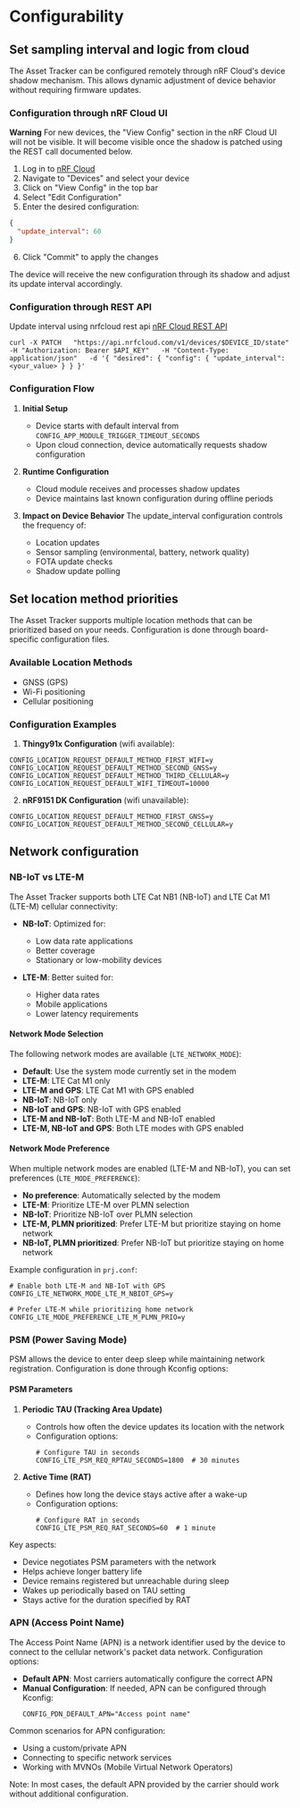 # Configurability

## Set sampling interval and logic from cloud

The Asset Tracker can be configured remotely through nRF Cloud's device shadow mechanism. This allows dynamic adjustment of device behavior without requiring firmware updates.

### Configuration through nRF Cloud UI

**Warning** For new devices, the "View Config" section in the nRF Cloud UI will not be visible. It will become visible once the shadow is patched using the REST call documented below.

1. Log in to [nRF Cloud](https://nrfcloud.com/)
2. Navigate to "Devices" and select your device
3. Click on "View Config" in the top bar
4. Select "Edit Configuration"
5. Enter the desired configuration:
```json
{
  "update_interval": 60
}
```
6. Click "Commit" to apply the changes

The device will receive the new configuration through its shadow and adjust its update interval accordingly.

### Configuration through REST API

Update interval using nrfcloud rest api [nRF Cloud REST API](https://api.nrfcloud.com/#tag/IP-Devices/operation/UpdateDeviceState)
```
curl -X PATCH   "https://api.nrfcloud.com/v1/devices/$DEVICE_ID/state"   -H "Authorization: Bearer $API_KEY"   -H "Content-Type: application/json"   -d '{ "desired": { "config": { "update_interval": <your_value> } } }'
```

### Configuration Flow
1. **Initial Setup**
   - Device starts with default interval from `CONFIG_APP_MODULE_TRIGGER_TIMEOUT_SECONDS`
   - Upon cloud connection, device automatically requests shadow configuration

2. **Runtime Configuration**
   - Cloud module receives and processes shadow updates
   - Device maintains last known configuration during offline periods

3. **Impact on Device Behavior**
The update_interval configuration controls the frequency of:
   - Location updates
   - Sensor sampling (environmental, battery, network quality)
   - FOTA update checks
   - Shadow update polling

## Set location method priorities

The Asset Tracker supports multiple location methods that can be prioritized based on your needs. Configuration is done through board-specific configuration files.

### Available Location Methods
- GNSS (GPS)
- Wi-Fi positioning
- Cellular positioning

### Configuration Examples

1. **Thingy91x Configuration** (wifi available):
```
CONFIG_LOCATION_REQUEST_DEFAULT_METHOD_FIRST_WIFI=y
CONFIG_LOCATION_REQUEST_DEFAULT_METHOD_SECOND_GNSS=y
CONFIG_LOCATION_REQUEST_DEFAULT_METHOD_THIRD_CELLULAR=y
CONFIG_LOCATION_REQUEST_DEFAULT_WIFI_TIMEOUT=10000
```

2. **nRF9151 DK Configuration** (wifi unavailable):
```
CONFIG_LOCATION_REQUEST_DEFAULT_METHOD_FIRST_GNSS=y
CONFIG_LOCATION_REQUEST_DEFAULT_METHOD_SECOND_CELLULAR=y
```

## Network configuration

### NB-IoT vs LTE-M
The Asset Tracker supports both LTE Cat NB1 (NB-IoT) and LTE Cat M1 (LTE-M) cellular connectivity:

- **NB-IoT**: Optimized for:
  - Low data rate applications
  - Better coverage
  - Stationary or low-mobility devices

- **LTE-M**: Better suited for:
  - Higher data rates
  - Mobile applications
  - Lower latency requirements

#### Network Mode Selection
The following network modes are available (`LTE_NETWORK_MODE`):

- **Default**: Use the system mode currently set in the modem
- **LTE-M**: LTE Cat M1 only
- **LTE-M and GPS**: LTE Cat M1 with GPS enabled
- **NB-IoT**: NB-IoT only
- **NB-IoT and GPS**: NB-IoT with GPS enabled
- **LTE-M and NB-IoT**: Both LTE-M and NB-IoT enabled
- **LTE-M, NB-IoT and GPS**: Both LTE modes with GPS enabled

#### Network Mode Preference
When multiple network modes are enabled (LTE-M and NB-IoT), you can set preferences (`LTE_MODE_PREFERENCE`):

- **No preference**: Automatically selected by the modem
- **LTE-M**: Prioritize LTE-M over PLMN selection
- **NB-IoT**: Prioritize NB-IoT over PLMN selection
- **LTE-M, PLMN prioritized**: Prefer LTE-M but prioritize staying on home network
- **NB-IoT, PLMN prioritized**: Prefer NB-IoT but prioritize staying on home network

Example configuration in `prj.conf`:
```
# Enable both LTE-M and NB-IoT with GPS
CONFIG_LTE_NETWORK_MODE_LTE_M_NBIOT_GPS=y

# Prefer LTE-M while prioritizing home network
CONFIG_LTE_MODE_PREFERENCE_LTE_M_PLMN_PRIO=y
```

### PSM (Power Saving Mode)
PSM allows the device to enter deep sleep while maintaining network registration. Configuration is done through Kconfig options:

#### PSM Parameters
1. **Periodic TAU (Tracking Area Update)**
   - Controls how often the device updates its location with the network
   - Configuration options:
     ```
     # Configure TAU in seconds
     CONFIG_LTE_PSM_REQ_RPTAU_SECONDS=1800  # 30 minutes
     ```

2. **Active Time (RAT)**
   - Defines how long the device stays active after a wake-up
   - Configuration options:
     ```
     # Configure RAT in seconds
     CONFIG_LTE_PSM_REQ_RAT_SECONDS=60  # 1 minute
     ```

Key aspects:
- Device negotiates PSM parameters with the network
- Helps achieve longer battery life
- Device remains registered but unreachable during sleep
- Wakes up periodically based on TAU setting
- Stays active for the duration specified by RAT


### APN (Access Point Name)
The Access Point Name (APN) is a network identifier used by the device to connect to the cellular network's packet data network. Configuration options:

- **Default APN**: Most carriers automatically configure the correct APN
- **Manual Configuration**: If needed, APN can be configured through Kconfig:
  ```
  CONFIG_PDN_DEFAULT_APN="Access point name"
  ```

Common scenarios for APN configuration:
- Using a custom/private APN
- Connecting to specific network services
- Working with MVNOs (Mobile Virtual Network Operators)

Note: In most cases, the default APN provided by the carrier should work without additional configuration.
